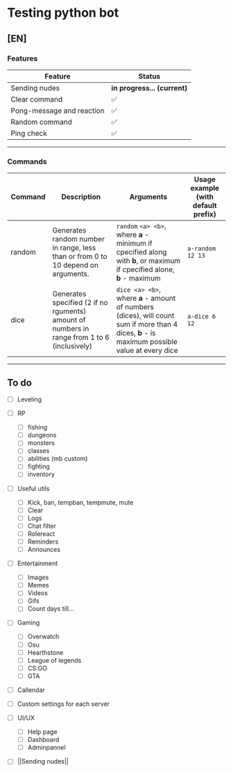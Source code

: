 
# Testing python bot

## [EN]

### Features

| **Feature**               | **Status**         |
| ------------------------- | ------------------ |
| Sending nudes             | **in progress... (current)** |
| Clear command             | :white_check_mark: |
| Pong-message and reaction | :white_check_mark: |
| Random command            | :white_check_mark: |
| Ping check                | :white_check_mark: |

---

### Commands

| Command | Description                                                                                 | Arguments                                                                                                                                     | Usage example (with default prefix) |
| ------- | ------------------------------------------------------------------------------------------- | --------------------------------------------------------------------------------------------------------------------------------------------- | ----------------------------------- |
| random  | Generates random number in range, less than or from 0 to 10 depend on arguments.            | `random` `<a> <b>`, where **a** - minimum if cpecified along with **b**, or maximum if cpecified alone, **b** - maximum                       | `a-random 12 13`                    |
| dice    | Generates specified (2 if no rguments) amount of numbers in range from 1 to 6 (inclusively) | `dice <a> <b>`, where **a** - amount of numbers (dices), will count sum if more than 4 dices, **b** - is maximum possible value at every dice | `a-dice 6 12`                       |

---

## To do

- [ ] Leveling
- [ ] RP
  - [ ] fishing
  - [ ] dungeons
  - [ ] monsters
  - [ ] classes
  - [ ] abilities (mb custom)
  - [ ] fighting
  - [ ] inventory
- [ ] Useful utils
  - [ ] Kick, ban, tempban, tempmute, mute
  - [ ] Clear
  - [ ] Logs
  - [ ] Chat filter
  - [ ] Rolereact
  - [ ] Reminders
  - [ ] Announces
- [ ] Entertainment
  - [ ] Images
  - [ ] Memes
  - [ ] Videos
  - [ ] Gifs
  - [ ] Count days till...
- [ ] Gaming
  - [ ] Overwatch
  - [ ] Osu
  - [ ] Hearthstone
  - [ ] League of legends
  - [ ] CS:GO
  - [ ] GTA
- [ ] Callendar
- [ ] Custom settings for each server
- [ ] UI/UX
  - [ ] Help page
  - [ ] Dashboard
  - [ ] Adminpannel
- [ ] ||Sending nudes||

